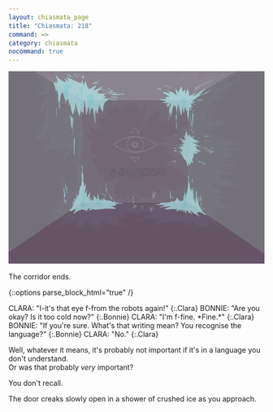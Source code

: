 ```yaml
---
layout: chiasmata_page
title: "Chiasmata: 218"
command: =>
category: chiasmata
nocommand: true
---
```


![218](/chiasmata/images/narrative/216.png)

The corridor ends.

{::options parse_block_html="true" /}
<div class="dialogue">
CLARA: "I-it's that eye f-from the robots again!" 
{:.Clara}
BONNIE: "Are you okay? Is it too cold now?" 
{:.Bonnie}
CLARA: "I'm f-fine. *Fine.*" 
{:.Clara}
BONNIE: "If you're sure. What's that writing mean? You recognise the language?" 
{:.Bonnie}
CLARA: "No." 
{:.Clara}
</div>

Well, whatever it means, it's probably not important if it's in a language you don't understand.  
Or was that probably *very* important?

You don't recall.

The door creaks slowly open in a shower of crushed ice as you approach.